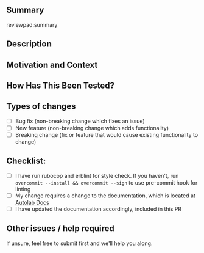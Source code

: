 <!--- Provide a general summary of your changes in the Title above -->

## Summary
reviewpad:summary

## Description
<!--- Describe your changes in detail -->

## Motivation and Context
<!--- Why is this change required? What problem does it solve? -->
<!--- If it fixes an open issue, please link to the issue here. -->

## How Has This Been Tested?
<!--- Please describe in detail how you tested your changes. -->
<!--- Include details of your testing environment, and the tests you ran to -->
<!--- see how your change affects other areas of the code, etc. -->

## Types of changes
<!--- What types of changes does your code introduce? Put an `x` in all the boxes that apply: -->
- [ ] Bug fix (non-breaking change which fixes an issue)
- [ ] New feature (non-breaking change which adds functionality)
- [ ] Breaking change (fix or feature that would cause existing functionality to change)

## Checklist:
<!--- Go over all the following points, and put an `x` in all the boxes that apply. -->
- [ ] I have run rubocop and erblint for style check. If you haven't, run `overcommit --install && overcommit --sign` to use pre-commit hook for linting
- [ ] My change requires a change to the documentation, which is located at [Autolab Docs](https://docs.autolabproject.com/)
- [ ] I have updated the documentation accordingly, included in this PR

## Other issues / help required
<!--- Do you have any other relevant issues / questions? --->
<!--- For example, if you require assistance for a certain part of your PR --->
<!--- or are facing specific issues while creating the pull request that you would like to highlight --->

If unsure, feel free to submit first and we'll help you along.
